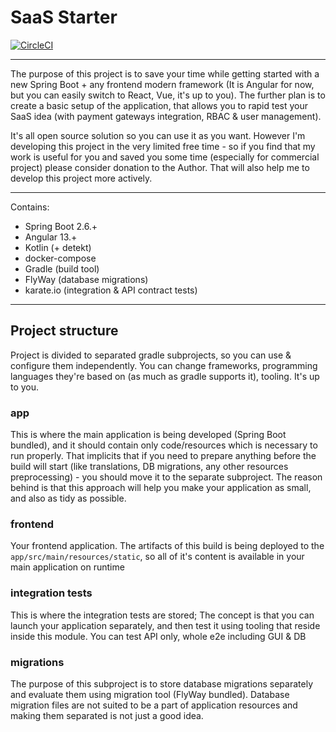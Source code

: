 # SaaS Starter

[![CircleCI](https://circleci.com/gh/sdudziak/saas_starter.svg?style=svg)](https://circleci.com/gh/sdudziak/saas_starter)
<!-- Disabled until  -->
<!-- [![codecov](https://codecov.io/gh/sdudziak/saas_starter/branch/master/graph/badge.svg?token=ueZ5elU993)](https://codecov.io/gh/sdudziak/saas_starter) -->

---

The purpose of this project is to save your time while getting started with a new Spring Boot + any frontend modern 
framework (It is Angular for now, but you can easily switch to React, Vue, it's up to you). The further plan is to
create a basic setup of the application, that allows you to rapid test your SaaS idea (with payment gateways integration,
RBAC & user management).

It's all open source solution so you can use it as you want. However I'm developing this project in the very limited 
free time - so if you find that my work is useful for you and saved you some time (especially for commercial project) 
please consider donation to the Author. That will also help me to develop this project more actively.

---

Contains:
* Spring Boot 2.6.+ 
* Angular 13.+
* Kotlin (+ detekt)
* docker-compose 
* Gradle (build tool)
* FlyWay (database migrations)
* karate.io (integration & API contract tests)

--- 

## Project structure

Project is divided to separated gradle subprojects, so you can use & configure them independently. You can change frameworks,
programming languages they're based on (as much as gradle supports it), tooling. It's up to you.

### app
   This is where the main application is being developed (Spring Boot bundled), and it should contain only code/resources
   which is necessary to run properly. That implicits that if you need to prepare anything before the build will start 
   (like translations, DB migrations, any other resources preprocessing) - you should move it to the separate subproject.
   The reason behind is that this approach will help you make your application as small, and also as tidy as possible.

### frontend 
   Your frontend application. The artifacts of this build is being deployed to the `app/src/main/resources/static`,
   so all of it's content is available in your main application on runtime

### integration tests
   This is where the integration tests are stored; The concept is that you can launch your application separately, and 
   then test it using tooling that reside inside this module. You can test API only, whole e2e including GUI & DB  

### migrations 
   The purpose of this subproject is to store database migrations separately and evaluate them using migration tool
   (FlyWay bundled). Database migration files are not suited to be a part of application resources and making them
   separated is not just a good idea.
